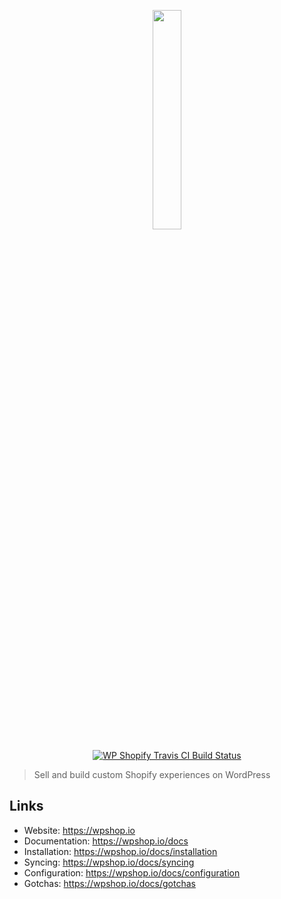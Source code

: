 <p align="center">
  <a href="https://wpshop.io">
    <img src="https://cdn.rawgit.com/arobbins/wp-shopify/master/public/imgs/logo-new-wpshop-horz.svg" width="30%" height="auto">
  </a>
</p>

<div style="text-align: center;">
  <a href="https://travis-ci.org/wpshopify/wp-shopify">
    <img src="https://travis-ci.org/wpshopify/wp-shopify.svg?branch=master" alt="WP Shopify Travis CI Build Status">
  </a>
</div>

> Sell and build custom Shopify experiences on WordPress


## Links
- Website: https://wpshop.io
- Documentation: https://wpshop.io/docs
- Installation: https://wpshop.io/docs/installation
- Syncing: https://wpshop.io/docs/syncing
- Configuration: https://wpshop.io/docs/configuration
- Gotchas: https://wpshop.io/docs/gotchas
